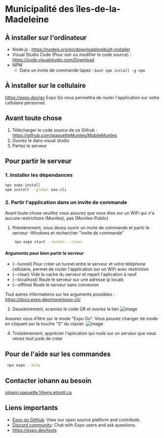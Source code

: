 # Municipalité des îles-de-la-Madeleine

## À installer sur l'ordinateur
 - Node.js : https://nodejs.org/en/download/prebuilt-installer
 - Visual Studio Code (Pour voir ou modifier le code source) : https://code.visualstudio.com/Download
 - NPM
      - Dans un invite de commande tapez :
       ```bash
       npm install -g npm
       ```
## À installer sur le cellulaire
https://expo.dev/go
Expo Go vous permettra de rouler l'application sur votre cellulaire personnel.

## Avant toute chose

1. Télécharger le code source de ce Github : https://github.com/ipaquetteMuniles/MobileMuniles
2. Ouvrez le dans visual studio
3. Partez le serveur

## Pour partir le serveur

### 1. Installer les dépendances

   ```bash
   npx expo install
   npm install --global eas-cli
   ```

### 2. Partir l'application dans un invite de commande
Avant toute chose veuillez vous assurez que vous êtes sur un WiFi qui n'a aucune restrictions (Muniles), pas (Muniles-Public)
1. Premièrement, vous devez ouvrir un invite de commande et partir le serveur
   -Windows et rechercher "invite de commande"

   ```bash
    npx expo start --tunnel --clear
   ```
#### Arguments pour bien partir le serveur
   - (--tunnel) Pour créer un tunnel entre le serveur et votre téléphone cellulaire, permet de rouler l'application sur un WiFi avec restriction
   - (--clear) Vide la cache du serveur et repart l'aplication à neuf
   - (--localhost) Roule le serveur sur une adresse ip locale
   - (--offline) Roule le serveur sans connexion

Tout autres informations sur les arguments possibles : https://docs.expo.dev/more/expo-cli/

2. Deuxièmement, scannez le code QR et ouvrez le lien
![image](https://github.com/ipaquetteMuniles/MobileMuniles/assets/169171284/d0996443-7bba-435c-a69f-648c8229a158)

Assurez vous d'être sur le mode "Expo Go". Vous pouvez changer de mode en cliquant sur la touche "S" du clavier.
![image](https://github.com/ipaquetteMuniles/MobileMuniles/assets/169171284/dd0df849-a933-426c-a1d8-708a792c530b)

4. Troisièmement, apprécier l'aplication qui roule sur un serveur que vous venez tout juste de créer

## Pour de l'aide sur les commandes
   ```bash
    npx expo --help
   ```   

## Contacter iohann au besoin
iohann.paquette.1@ens.etsmtl.ca

## Liens importants
- [Expo on GitHub](https://github.com/expo/expo): View our open source platform and contribute.
- [Discord community](https://chat.expo.dev): Chat with Expo users and ask questions.
- https://expo.dev/tools
